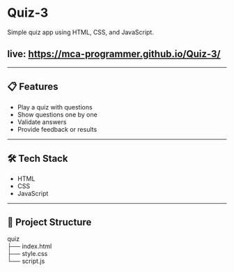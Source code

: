 # Quiz-3

Simple quiz app using HTML, CSS, and JavaScript.
## live: https://mca-programmer.github.io/Quiz-3/
---

## 📋 Features

- Play a quiz with questions  
- Show questions one by one  
- Validate answers  
- Provide feedback or results  

---

## 🛠️ Tech Stack

- HTML  
- CSS  
- JavaScript  

---

## 📂 Project Structure

quiz<br>
├── index.html <br>
├── style.css <br>
└── script.js 
